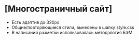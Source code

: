 # [Многостраничный сайт]

-   Есть адаптив до 320px
-   Общие/повторяющиеся стили, вынесены в шапку style.css
-   В написаний разметки использовалась методология БЭМ
